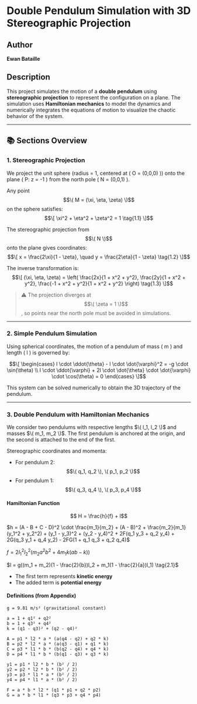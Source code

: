 # Double Pendulum Simulation with 3D Stereographic Projection

## Author
**Ewan Bataille**

## Description

This project simulates the motion of a **double pendulum** using **stereographic projection** to represent the configuration on a plane. The simulation uses **Hamiltonian mechanics** to model the dynamics and numerically integrates the equations of motion to visualize the chaotic behavior of the system.

---

## 📚 Sections Overview

### 1. Stereographic Projection

We project the unit sphere (radius = 1, centered at \( O = (0,0,0) \)) onto the plane \( P: z = -1 \) from the north pole \( N = (0,0,1) \).

Any point $$\( M = (\xi, \eta, \zeta) \)$$ on the sphere satisfies:
$$\[
\xi^2 + \eta^2 + \zeta^2 = 1 \tag{1.1}
\]$$

The stereographic projection from $$\( N \)$$ onto the plane gives coordinates:
$$\[
x = \frac{2\xi}{1 - \zeta}, \quad y = \frac{2\eta}{1 - \zeta} \tag{1.2}
\]$$

The inverse transformation is:
$$\[
(\xi, \eta, \zeta) = \left( \frac{2x}{1 + x^2 + y^2}, \frac{2y}{1 + x^2 + y^2}, \frac{-1 + x^2 + y^2}{1 + x^2 + y^2} \right) \tag{1.3}
\]$$

> ⚠️ The projection diverges at $$\( \zeta = 1 \)$$, so points near the north pole must be avoided in simulations.

---

### 2. Simple Pendulum Simulation

Using spherical coordinates, the motion of a pendulum of mass \( m \) and length \( l \) is governed by:

$$\[
\begin{cases}
l \cdot \ddot{\theta} - l \cdot \dot{\varphi}^2 = -g \cdot \sin(\theta) \\
l \cdot \ddot{\varphi} + 2l \cdot \dot{\theta} \cdot \dot{\varphi} \cdot \cos(\theta) = 0
\end{cases}
\]$$

This system can be solved numerically to obtain the 3D trajectory of the pendulum.

---

### 3. Double Pendulum with Hamiltonian Mechanics

We consider two pendulums with respective lengths $\( l_1, l_2 \)$ and masses $\( m_1, m_2 \)$. The first pendulum is anchored at the origin, and the second is attached to the end of the first.

Stereographic coordinates and momenta:

- For pendulum 2: $$\( q_1, q_2 \), \( p_1, p_2 \)$$
- For pendulum 1: $$\( q_3, q_4 \), \( p_3, p_4 \)$$

#### Hamiltonian Function

$$ H = \frac{h}{f} + l$$

$h = (A - B + C - D)^2 \cdot \frac{m_1}{m_2} + (A - B)^2 + \frac{m_2}{m_1} (y_1^2 + y_2^2) + (y_1 - y_3)^2 + (y_2 - y_4)^2 + 2F(q_1 y_3 + q_2 y_4) + 2G(q_3 y_1 + q_4 y_2) - 2FG(1 + q_1 q_3 + q_2 q_4)$

$f = 2 l_1^2 l_2^2 (m_2 a^2 b^2 + 4m_1 k(a b - k))$

$l = g((m_1 + m_2)(1 - \frac{2}{b})l_2 + m_1(1 - \frac{2}{a})l_1) \tag{2.1}$

- The first term represents **kinetic energy**
- The added term is **potential energy**

#### Definitions (from Appendix)

```text
g = 9.81 m/s² (gravitational constant)

a = 1 + q1² + q2²
b = 1 + q3² + q4²
k = (q1 - q3)² + (q2 - q4)²

A = p1 * l2 * a * (a(q4 - q2) + q2 * k)
B = p2 * l2 * a * (a(q3 - q1) + q1 * k)
C = p3 * l1 * b * (b(q2 - q4) + q4 * k)
D = p4 * l1 * b * (b(q1 - q3) + q3 * k)

y1 = p1 * l2 * b * (b² / 2)
y2 = p2 * l2 * b * (b² / 2)
y3 = p3 * l1 * a * (b² / 2)
y4 = p4 * l1 * a * (b² / 2)

F = a * b * l2 * (q1 * p1 + q2 * p2)
G = a * b * l1 * (q3 * p3 + q4 * p4)

